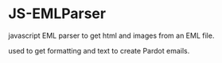 # JS-EMLParser

javascript EML parser to get html and images from an EML file.

used to get formatting and text to create Pardot emails.
